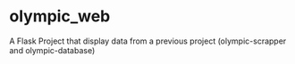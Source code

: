 # olympic_web
A Flask Project that display data from a previous project (olympic-scrapper and olympic-database)
